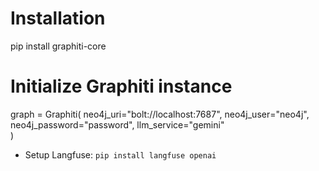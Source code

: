 # Installation
pip install graphiti-core
# Initialize Graphiti instance
graph = Graphiti(
    neo4j_uri="bolt://localhost:7687",
    neo4j_user="neo4j",
    neo4j_password="password",
    llm_service="gemini"  
)

- Setup Langfuse:
`pip install langfuse openai`
